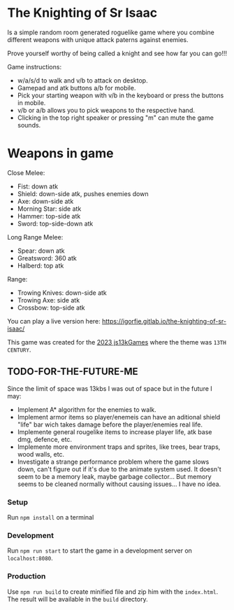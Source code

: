 # The Knighting of Sr Isaac

Is a simple random room generated roguelike game where you combine different weapons with unique attack paterns against enemies.

Prove yourself worthy of being called a knight and see how far you can go!!!

Game instructions:
- w/a/s/d to walk and v/b to attack on desktop.
- Gamepad and atk buttons a/b for mobile. 
- Pick your starting weapon with v/b in the keyboard or press the buttons in mobile.
- v/b or a/b allows you to pick weapons to the respective hand.
- Clicking in the top right speaker or pressing "m" can mute the game sounds.

# Weapons in game

Close Melee:
- Fist: down atk
- Shield: down-side atk, pushes enemies down
- Axe: down-side atk
- Morning Star: side atk
- Hammer: top-side atk
- Sword: top-side-down atk

Long Range Melee:
- Spear: down atk
- Greatsword: 360 atk
- Halberd: top atk

Range:
- Trowing Knives: down-side atk
- Trowing Axe: side atk
- Crossbow: top-side atk

You can play a live version here: https://igorfie.gitlab.io/the-knighting-of-sr-isaac/

This game was created for the [2023 js13kGames](https://js13kgames.com/) where the theme was `13TH CENTURY`.

## TODO-FOR-THE-FUTURE-ME
Since the limit of space was 13kbs I was out of space but in the future I may:
- Implement A* algorithm for the enemies to walk.
- Implement armor items so player/enemeis can have an aditional shield "life" bar wich takes damage before the player/enemies real life.
- Implemente general rougelike items to increase player life, atk base dmg, defence, etc.
- Implemente more environment traps and sprites, like trees, bear traps, wood walls, etc.
- Investigate a strange performance problem where the game slows down, can't figure out if it's due to the animate system used. It doesn't seem to be a memory leak, maybe garbage collector... But memory seems to be cleaned normally without causing issues... I have no idea.

### Setup
Run `npm install` on a terminal

### Development
Run `npm run start` to start the game in a development server on `localhost:8080`.

### Production
Use `npm run build` to create minified file and zip him with the `index.html`. The result will be available in the `build` directory.